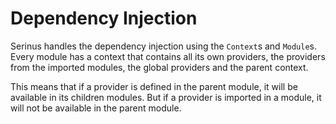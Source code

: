 # Dependency Injection

Serinus handles the dependency injection using the `Context`s and `Module`s. Every module has a context that contains all its own providers, the providers from the imported modules, the global providers and the parent context.

This means that if a provider is defined in the parent module, it will be available in its children modules. But if a provider is imported in a module, it will not be available in the parent module.